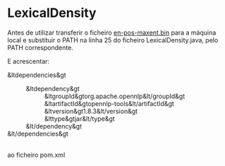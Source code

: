 LexicalDensity
====================

Antes de utilizar transferir o ficheiro <a href="http://opennlp.sourceforge.net/models-1.5/">en-pos-maxent.bin</a> para a máquina local
e substituir o PATH na linha 25 do ficheiro LexicalDensity.java, pelo PATH correspondente.

E acrescentar:

&ltdependencies&gt
        <div style="margin-left:3em">&ltdependency&gt</div>
            <div style="margin-left:6em">&ltgroupId&gtorg.apache.opennlp&lt/groupId&gt</div>
            <div style="margin-left:6em">&ltartifactId&gtopennlp-tools&lt/artifactId&gt</div>
            <div style="margin-left:6em">&ltversion&gt1.8.3&lt/version&gt</div>
            <div style="margin-left:6em">&lttype&gtjar&lt/type&gt</div>
        <div style="margin-left:3em">&lt/dependency&gt</div>
&lt/dependencies&gt<br /><br />

ao ficheiro pom.xml
